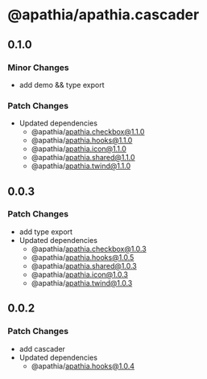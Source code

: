 # @apathia/apathia.cascader

## 0.1.0

### Minor Changes

- add demo && type export

### Patch Changes

- Updated dependencies
  - @apathia/apathia.checkbox@1.1.0
  - @apathia/apathia.hooks@1.1.0
  - @apathia/apathia.icon@1.1.0
  - @apathia/apathia.shared@1.1.0
  - @apathia/apathia.twind@1.1.0

## 0.0.3

### Patch Changes

- add type export
- Updated dependencies
  - @apathia/apathia.checkbox@1.0.3
  - @apathia/apathia.hooks@1.0.5
  - @apathia/apathia.shared@1.0.3
  - @apathia/apathia.icon@1.0.3
  - @apathia/apathia.twind@1.0.3

## 0.0.2

### Patch Changes

- add cascader
- Updated dependencies
  - @apathia/apathia.hooks@1.0.4
